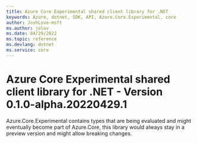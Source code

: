 ```yaml
---
title: Azure Core Experimental shared client library for .NET
keywords: Azure, dotnet, SDK, API, Azure.Core.Experimental, core
author: JoshLove-msft
ms.author: jolov
ms.date: 04/29/2022
ms.topic: reference
ms.devlang: dotnet
ms.service: core
---
```

# Azure Core Experimental shared client library for .NET - Version 0.1.0-alpha.20220429.1 


Azure.Core.Experimental contains types that are being evaluated and might eventually become part of Azure.Core, this library would always stay in a preview version and might allow breaking changes.

